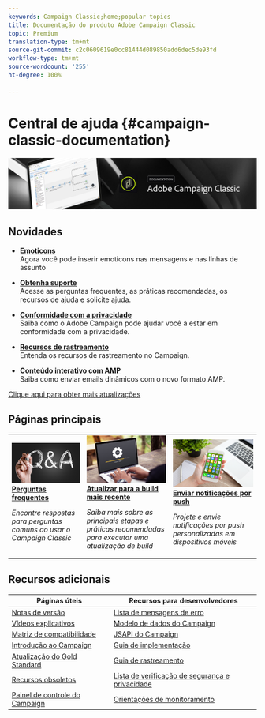 ```yaml
---
keywords: Campaign Classic;home;popular topics
title: Documentação do produto Adobe Campaign Classic
topic: Premium
translation-type: tm+mt
source-git-commit: c2c0609619e0cc81444d089850add6dec5de93fd
workflow-type: tm+mt
source-wordcount: '255'
ht-degree: 100%

---
```



# Central de ajuda {#campaign-classic-documentation}

![](platform/using/assets/do-not-localize/banner_acc_doc.jpg)

## Novidades

* **[Emoticons](delivery/using/defining-the-email-content.md#inserting-emoticons)**<br/>
Agora você pode inserir emoticons nas mensagens e nas linhas de assunto

* **[Obtenha suporte](https://helpx.adobe.com/br/campaign/kb/ac-support.html)**<br/>
Acesse as perguntas frequentes, as práticas recomendadas, os recursos de ajuda e solicite ajuda.

* **[Conformidade com a privacidade](https://helpx.adobe.com/br/campaign/kb/campaign-privacy.html)**<br/>
Saiba como o Adobe Campaign pode ajudar você a estar em conformidade com a privacidade.

* **[Recursos de rastreamento](https://helpx.adobe.com/br/campaign/kb/acc-tracking.html)**<br/>
Entenda os recursos de rastreamento no Campaign.

* **[Conteúdo interativo com AMP](delivery/using/defining-interactive-content.md)**<br/>
Saiba como enviar emails dinâmicos com o novo formato AMP.

[Clique aqui para obter mais atualizações](/help/rn/using/documentation-updates.md)

## Páginas principais

<table>
<tr>
  <td>
    <a href="platform/using/common-questions.md">
      <img alt="Perguntas frequentes" src="platform/using/assets/FAQ.png"/>
    </a>
    <div>
      <a href="platform/using/common-questions.md">
    <strong>Perguntas frequentes</strong>
    </a>
    </div>
    <p>
    <em>Encontre respostas para perguntas comuns ao usar o Campaign Classic</em>
    <p>
  </td>
   <td>
    <a href="https://helpx.adobe.com/br/campaign/kb/acc-build-upgrade.html">
      <img alt="Atualização da build" src="platform/using/assets/upgrade.png" />
    </a>
    <div>
      <a href="https://helpx.adobe.com/br/campaign/kb/acc-build-upgrade.html">
    <strong>Atualizar para a build mais recente</strong>
    </a>
    </div>
    <p>
    <em>Saiba mais sobre as principais etapas e práticas recomendadas para executar uma atualização de build</em>
    <p>
  </td>
  <td>
    <a href="delivery/using/creating-notifications.md">
       <img alt="Notificações por push" src="platform/using/assets/push.png" />
    </a>
    <div>
       <a href="delivery/using/creating-notifications.md">
    <strong>Enviar notificações por push</strong>
    </a>
    </div>
    <p>
    <em>Projete e envie notificações por push personalizadas em dispositivos móveis</em>
    <p>
  </td>
</tr>
</table>

## Recursos adicionais

| Páginas úteis | Recursos para desenvolvedores |
|---|---|
| [Notas de versão](/help/rn/using/latest-release.md) | [Lista de mensagens de erro](https://docs.adobe.com/content/help/en/campaign-classic/technicalresources/error_messages/error_codes.html) |
| [Vídeos explicativos](https://docs.adobe.com/content/help/pt-BR/campaign-classic-learn/tutorials/overview.html) | [Modelo de dados do Campaign](configuration/using/about-data-model.md) |
| [Matriz de compatibilidade](https://helpx.adobe.com/br/campaign/kb/compatibility-matrix.html) | [JSAPI do Campaign](https://docs.adobe.com/content/help/en/campaign-classic/technicalresources/api/p-1.html) |
| [Introdução ao Campaign](platform/using/about-adobe-campaign-classic.md) | [Guia de implementação](https://helpx.adobe.com/br/campaign/kb/acc-implementation.html) |
| [Atualização do Gold Standard ](https://helpx.adobe.com/br/campaign/kb/gold-standard.html) | [Guia de rastreamento](https://helpx.adobe.com/br/campaign/kb/acc-tracking.html) |
| [Recursos obsoletos](https://helpx.adobe.com/br/campaign/kb/deprecated-and-removed-features.html) | [Lista de verificação de segurança e privacidade](https://helpx.adobe.com/br/campaign/kb/acc-security.html) |
| [Painel de controle do Campaign](https://docs.adobe.com/content/help/pt-BR/control-panel/using/control-panel-home.translate.html) | [Orientações de monitoramento](production/using/monitoring-guidelines.md) |
